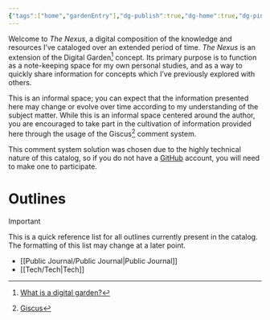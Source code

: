 ```yaml
---
{"tags":["home","gardenEntry"],"dg-publish":true,"dg-home":true,"dg-pinned":true,"authors":["Atri"],"permalink":"/home/","pinned":true,"dgPassFrontmatter":true,"created":"2024-03-05T11:02:30.126-05:00","updated":"2024-03-08T03:27:06.878-05:00"}
---
```


Welcome to *The Nexus*, a digital composition of the knowledge and resources I’ve cataloged over an extended period of time. *The Nexus* is an extension of the Digital Garden[^1] concept. Its primary purpose is to function as a note-keeping space for my own personal studies, and as a way to quickly share information for concepts which I’ve previously explored with others.

This is an informal space; you can expect that the information presented here may change or evolve over time according to my understanding of the subject matter. While this is an informal space centered around the author, you are encouraged to take part in the cultivation of information provided here through the usage of the Giscus[^2] comment system.

This comment system solution was chosen due to the highly technical nature of this catalog, so if you do not have a [GitHub](https://github.com/) account, you will need to make one to participate.

# Outlines

> [!important] 
> This is a quick reference list for all outlines currently present in the catalog. The formatting of this list may change at a later point.

- [[Public Journal/Public Journal\|Public Journal]]
- [[Tech/Tech\|Tech]]

[^1]: [What is a digital garden?](https://www.thunknotes.com/blog/what-is-a-digital-garden)
[^2]: [Giscus](https://giscus.app)
